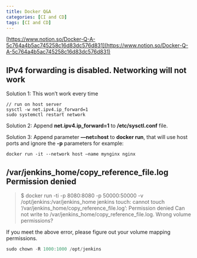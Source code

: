 ```yaml
---
title: Docker Q&A
categories: [CI and CD]
tags: [CI and CD]
---
```


[https://www.notion.so/Docker-Q-A-5c764a4b5ac745258c16d83dc576d831](https://www.notion.so/Docker-Q-A-5c764a4b5ac745258c16d83dc576d831)


## IPv4 forwarding is disabled. Networking will not work


Solution 1: This won’t work every time


```shell
// run on host server
sysctl -w net.ipv4.ip_forward=1
sudo systemctl restart network
```


Solution 2: Append **net.ipv4.ip_forward=1** to **/etc/sysctl.conf** file.


Solution 3:  Append parameter **—net=host** to **docker run**, that will use host ports and ignore the **-p** parameters for example:


```shell
docker run -it --network host –name mynginx nginx
```


## /var/jenkins_home/copy_reference_file.log Permission denied


> $ docker run -ti -p 8080:8080 -p 50000:50000 -v /opt/jenkins:/var/jenkins_home jenkins touch: cannot touch ‘/var/jenkins_home/copy_reference_file.log’: Permission denied Can not write to /var/jenkins_home/copy_reference_file.log. Wrong volume permissions?


If you meet the above error, please figure out your volume mapping permissions.


```javascript
sudo chown -R 1000:1000 /opt/jenkins
```

